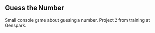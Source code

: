 ## Guess the Number
 Small console game about guesing a number. Project 2 from training at Genspark.
